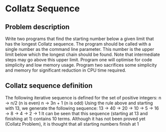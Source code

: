 # Collatz Sequence
## Problem description
Write two programs that find the starting number below a given limit that has the longest Collatz sequence. The program should be called with a single number as the command line parameter. This number is the upper limit below which the longest chain should be found. Note that intermediate steps may go above this upper limit. Program one will optimise for code simplicity and low memory usage. Program two sacrifices some simplicity and memory for significant reduction in CPU time required.

## Collatz sequence definition
The following iterative sequence is defined for the set of positive integers: n → n/2 (n is even)
n → 3n + 1 (n is odd)
Using the rule above and starting with 13, we generate the following sequence:
13 → 40 → 20 → 10 → 5 → 16 → 8 → 4 → 2 → 1
It can be seen that this sequence (starting at 13 and finishing at 1) contains 10 terms. Although it has not been proved yet (Collatz Problem), it is thought that all starting numbers finish at 1
